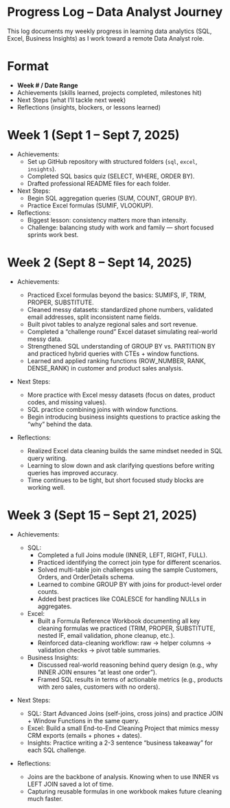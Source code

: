 # Progress Log – Data Analyst Journey

This log documents my weekly progress in learning data analytics (SQL, Excel, Business Insights) as I work toward a remote Data Analyst role.

# Format
- **Week # / Date Range**
- Achievements (skills learned, projects completed, milestones hit)
- Next Steps (what I’ll tackle next week)
- Reflections (insights, blockers, or lessons learned)

# Week 1 (Sept 1 – Sept 7, 2025)
- Achievements:
  - Set up GitHub repository with structured folders (`sql`, `excel`, `insights`).
  - Completed SQL basics quiz (SELECT, WHERE, ORDER BY).
  - Drafted professional README files for each folder.
- Next Steps:
  - Begin SQL aggregation queries (SUM, COUNT, GROUP BY).
  - Practice Excel formulas (SUMIF, VLOOKUP).
- Reflections:
  - Biggest lesson: consistency matters more than intensity.
  - Challenge: balancing study with work and family — short focused sprints work best.

# Week 2 (Sept 8 – Sept 14, 2025)

- Achievements:
  - Practiced Excel formulas beyond the basics: SUMIFS, IF, TRIM, PROPER, SUBSTITUTE.
  - Cleaned messy datasets: standardized phone numbers, validated email addresses, split inconsistent name fields.
  - Built pivot tables to analyze regional sales and sort revenue.
  - Completed a “challenge round” Excel dataset simulating real-world messy data.
  - Strengthened SQL understanding of GROUP BY vs. PARTITION BY and practiced hybrid queries with CTEs + window functions.
  - Learned and applied ranking functions (ROW_NUMBER, RANK, DENSE_RANK) in customer and product sales analysis.
- Next Steps:
  - More practice with Excel messy datasets (focus on dates, product codes, and missing values).
  - SQL practice combining joins with window functions.
  - Begin introducing business insights questions to practice asking the “why” behind the data.

- Reflections:
  - Realized Excel data cleaning builds the same mindset needed in SQL query writing.
  - Learning to slow down and ask clarifying questions before writing queries has improved accuracy.
  - Time continues to be tight, but short focused study blocks are working well.

# Week 3 (Sept 15 – Sept 21, 2025)

- Achievements:
    - SQL:
      - Completed a full Joins module (INNER, LEFT, RIGHT, FULL).
      - Practiced identifying the correct join type for different scenarios.
      - Solved multi-table join challenges using the sample Customers, Orders, and OrderDetails schema.
      - Learned to combine GROUP BY with joins for product-level order counts.
      - Added best practices like COALESCE for handling NULLs in aggregates.
    - Excel:
      - Built a Formula Reference Workbook documenting all key cleaning formulas we practiced (TRIM, PROPER, SUBSTITUTE, nested IF, email validation, phone cleanup, etc.).
      - Reinforced data-cleaning workflow: raw → helper columns → validation checks → pivot table summaries.
    - Business Insights:
      - Discussed real-world reasoning behind query design (e.g., why INNER JOIN ensures “at least one order”).
      - Framed SQL results in terms of actionable metrics (e.g., products with zero sales, customers with no orders).

- Next Steps:
    - SQL: Start Advanced Joins (self-joins, cross joins) and practice JOIN + Window Functions in the same query.
    - Excel: Build a small End-to-End Cleaning Project that mimics messy CRM exports (emails + phones + dates).
    - Insights: Practice writing a 2-3 sentence “business takeaway” for each SQL challenge.

- Reflections:
    - Joins are the backbone of analysis. Knowing when to use INNER vs LEFT JOIN saved a lot of time.
    - Capturing reusable formulas in one workbook makes future cleaning much faster.

